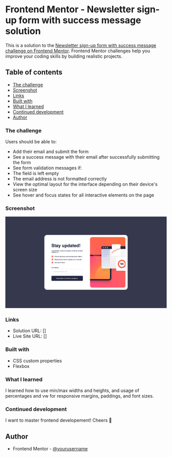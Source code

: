 # Frontend Mentor - Newsletter sign-up form with success message solution

This is a solution to the [Newsletter sign-up form with success message challenge on Frontend Mentor](https://www.frontendmentor.io/challenges/newsletter-signup-form-with-success-message-3FC1AZbNrv). Frontend Mentor challenges help you improve your coding skills by building realistic projects. 

## Table of contents

  - [The challenge](#the-challenge)
  - [Screenshot](#screenshot)
  - [Links](#links)
  - [Built with](#built-with)
  - [What I learned](#what-i-learned)
  - [Continued development](#continued-development)
  - [Author](#author)

### The challenge

Users should be able to:

- Add their email and submit the form
- See a success message with their email after successfully submitting the form
- See form validation messages if:
- The field is left empty
- The email address is not formatted correctly
- View the optimal layout for the interface depending on their device's screen size
- See hover and focus states for all interactive elements on the page

### Screenshot

![](./assets/images/newsletter_ss.png)

### Links

- Solution URL: []
- Live Site URL: []

### Built with

- CSS custom properties
- Flexbox

### What I learned

I learned how to use min/max widths and heights, and usage of percentages and vw for responsive margins, paddings, and font sizes.

### Continued development

I want to master frontend developement! Cheers 🍻

## Author

- Frontend Mentor - [@yourusername](https://www.frontendmentor.io/profile/yourusername)